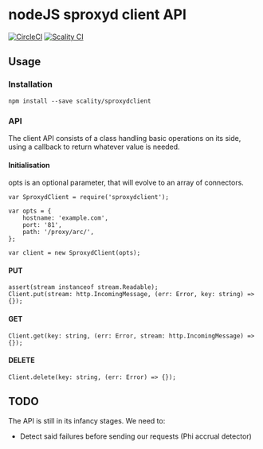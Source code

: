 # nodeJS sproxyd client API

[![CircleCI][badgepub]](https://circleci.com/gh/scality/sproxydclient)
[![Scality CI][badgepriv]](http://ci.ironmann.io/gh/scality/sproxydclient)

## Usage

### Installation

```shell
npm install --save scality/sproxydclient
```

### API

The client API consists of a class handling basic operations on its side,
using a callback to return whatever value is needed.

#### Initialisation

opts is an optional parameter, that will evolve to an array of connectors.

```es6
var SproxydClient = require('sproxydclient');

var opts = {
    hostname: 'example.com',
    port: '81',
    path: '/proxy/arc/',
};

var client = new SproxydClient(opts);
```

#### PUT

```es6
assert(stream instanceof stream.Readable);
Client.put(stream: http.IncomingMessage, (err: Error, key: string) => {});
```

#### GET

```es6
Client.get(key: string, (err: Error, stream: http.IncomingMessage) => {});
```

#### DELETE

```es6
Client.delete(key: string, (err: Error) => {});
```

## TODO

The API is still in its infancy stages. We need to:
- Detect said failures before sending our requests (Phi accrual detector)

[badgepub]: https://circleci.com/gh/scality/sproxydclient.svg?style=svg
[badgepriv]: http://ci.ironmann.io/gh/scality/sproxydclient.svg?style=shield&circle-token=06bf5c091353d80a1296682f78ea08aeb986ce83
